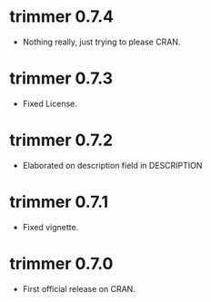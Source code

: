 # trimmer 0.7.4

* Nothing really, just trying to please CRAN.

# trimmer 0.7.3

* Fixed License.

# trimmer 0.7.2

* Elaborated on description field in DESCRIPTION

# trimmer 0.7.1

* Fixed vignette.

# trimmer 0.7.0

* First official release on CRAN.